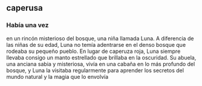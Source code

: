 ## caperusa 
### Había una vez
en un rincón misterioso del bosque, una niña llamada Luna. A diferencia de las niñas 
de su edad, Luna no temía adentrarse en el denso bosque que rodeaba su pequeño pueblo. En lugar 
de caperuza roja, Luna siempre llevaba consigo un manto estrellado que brillaba en la oscuridad. Su 
abuela, una anciana sabia y misteriosa, vivía en una cabaña en lo más profundo del bosque, y Luna la 
visitaba regularmente para aprender los secretos del mundo natural y la magia que lo envolvía
